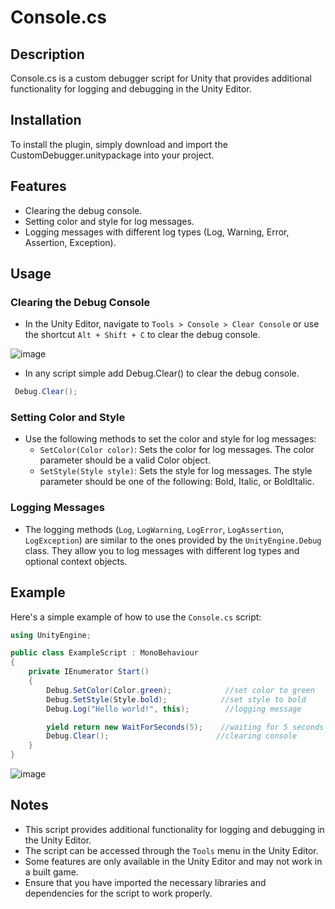 # Console.cs

## Description
Console.cs is a custom debugger script for Unity that provides additional functionality for logging and debugging in the Unity Editor.

## Installation

To install the plugin, simply download and import the CustomDebugger.unitypackage into your project.

## Features
- Clearing the debug console.
- Setting color and style for log messages.
- Logging messages with different log types (Log, Warning, Error, Assertion, Exception).

## Usage
### Clearing the Debug Console
- In the Unity Editor, navigate to `Tools > Console > Clear Console` or use the shortcut `Alt + Shift + C` to clear the debug console.

![image](https://github.com/Son1kXDev/customdebugger/assets/106654105/3ef4bea6-0866-4650-8b80-5e7d04604a3d)
  
- In any script simple add Debug.Clear() to clear the debug console.
```csharp
 Debug.Clear();
```

### Setting Color and Style
- Use the following methods to set the color and style for log messages:
    - `SetColor(Color color)`: Sets the color for log messages. The color parameter should be a valid Color object.
    - `SetStyle(Style style)`: Sets the style for log messages. The style parameter should be one of the following:  Bold, Italic, or BoldItalic.

### Logging Messages
- The logging methods (`Log`, `LogWarning`, `LogError`, `LogAssertion`, `LogException`) are similar to the ones provided by the `UnityEngine.Debug` class. They allow you to log messages with different log types and optional context objects.

## Example
Here's a simple example of how to use the `Console.cs` script:

```csharp
using UnityEngine;

public class ExampleScript : MonoBehaviour
{
    private IEnumerator Start()
    {
        Debug.SetColor(Color.green);            //set color to green
        Debug.SetStyle(Style.bold);            //set style to bold
        Debug.Log("Hello world!", this);        //logging message

        yield return new WaitForSeconds(5);    //waiting for 5 seconds
        Debug.Clear();                        //clearing console
    }
}
```

![image](https://github.com/Son1kXDev/customdebugger/assets/106654105/7ed94337-e472-406d-9512-9e88819a1336)


## Notes
- This script provides additional functionality for logging and debugging in the Unity Editor.
- The script can be accessed through the `Tools` menu in the Unity Editor.
- Some features are only available in the Unity Editor and may not work in a built game.
- Ensure that you have imported the necessary libraries and dependencies for the script to work properly.

